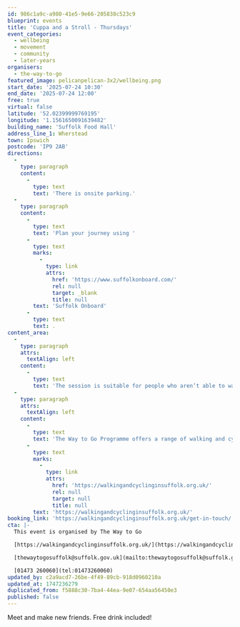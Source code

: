 ```yaml
---
id: 986c1a9c-a980-41e5-9e66-205838c523c9
blueprint: events
title: 'Cuppa and a Stroll - Thursdays'
event_categories:
  - wellbeing
  - movement
  - community
  - later-years
organisers:
  - the-way-to-go
featured_image: pelicanpelican-3x2/wellbeing.png
start_date: '2025-07-24 10:30'
end_date: '2025-07-24 12:00'
free: true
virtual: false
latitude: '52.02399999769195'
longitude: '1.1561650091639482'
building_name: 'Suffolk Food Hall'
address_line_1: Wherstead
town: Ipswich
postcode: 'IP9 2AB'
directions:
  -
    type: paragraph
    content:
      -
        type: text
        text: 'There is onsite parking.'
  -
    type: paragraph
    content:
      -
        type: text
        text: 'Plan your journey using '
      -
        type: text
        marks:
          -
            type: link
            attrs:
              href: 'https://www.suffolkonboard.com/'
              rel: null
              target: _blank
              title: null
        text: 'Suffolk Onboard'
      -
        type: text
        text: .
content_area:
  -
    type: paragraph
    attrs:
      textAlign: left
    content:
      -
        type: text
        text: 'The session is suitable for people who aren’t able to walk easily. We’ll work up to a half mile walk slowly over a number of sessions and each location offers lots of seating.'
  -
    type: paragraph
    attrs:
      textAlign: left
    content:
      -
        type: text
        text: 'The Way to Go Programme offers a range of walking and cycling groups, which meet regularly in Ipswich and Lowestoft. You can find out more by visiting their website - '
      -
        type: text
        marks:
          -
            type: link
            attrs:
              href: 'https://walkingandcyclinginsuffolk.org.uk/'
              rel: null
              target: null
              title: null
        text: 'https://walkingandcyclinginsuffolk.org.uk/'
booking_link: 'https://walkingandcyclinginsuffolk.org.uk/get-in-touch/'
cta: |-
  This event is organised by The Way to Go 

  [https://walkingandcyclinginsuffolk.org.uk/](https://walkingandcyclinginsuffolk.org.uk/)

  [thewaytogosuffolk@suffolk.gov.uk](mailto:thewaytogosuffolk@suffolk.gov.uk)

  [01473 260060](tel:01473260060)
updated_by: c2a9acd7-26be-4f49-89cb-918d0960210a
updated_at: 1747236279
duplicated_from: f5888c30-7ba4-44ea-9e07-654aa56450e3
published: false
---
```

Meet and make new friends. Free drink included!